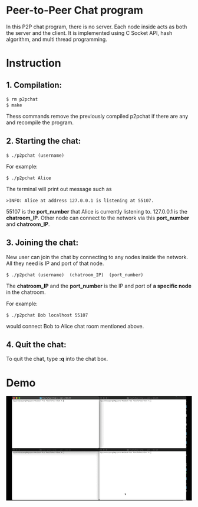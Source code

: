 # Peer-to-Peer Chat program
In this P2P chat program, there is no server. Each node inside acts as both the server and the client. It is implemented 
using C Socket API, hash algorithm, and multi thread programming. 

# Instruction
## 1. Compilation:
```
$ rm p2pchat
$ make
```
Thess commands remove the previously compiled p2pchat if there are any and recompile the program.

## 2. Starting the chat:
```
$ ./p2pchat (username)
```

For example:
```
$ ./p2pchat Alice
```
The terminal will print out message such as 
```
>INFO: Alice at address 127.0.0.1 is listening at 55107. 
```

55107 is the **port_number** that Alice is currently listening to. 127.0.0.1 is the **chatroom_IP**. Other node can connect 
to the network via this **port_number** and **chatroom_IP**.

## 3. Joining the chat:
New user can join the chat by connecting to any nodes inside the network. All they need is IP and port of that node.
```
$ ./p2pchat (username)  (chatroom_IP)  (port_number)
```

The **chatroom_IP** and the **port_number** is the IP and port of **a specific node** in the chatroom. 

For example: 
```
$ ./p2pchat Bob localhost 55107 
```

would connect Bob to Alice chat room mentioned above.

## 4. Quit the chat:
To quit the chat, type **:q** into the chat box.

# Demo
![Peer to peer chat demo](Quang-P2PChat-Demo.GIF)



